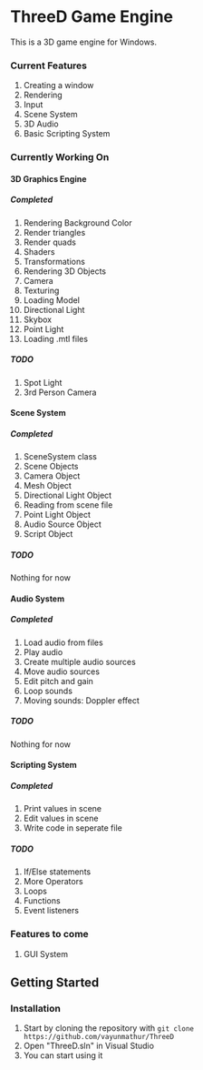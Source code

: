 # ThreeD Game Engine
This is a 3D game engine for Windows.
### Current Features
1. Creating a window
2. Rendering
3. Input 
4. Scene System
5. 3D Audio
6. Basic Scripting System

### Currently Working On
#### 3D Graphics Engine
##### Completed
1. Rendering Background Color
2. Render triangles
3. Render quads
4. Shaders
5. Transformations
6. Rendering 3D Objects
7. Camera
8. Texturing
9. Loading Model
10. Directional Light
11. Skybox
12. Point Light
13. Loading .mtl files
##### TODO
1. Spot Light
2. 3rd Person Camera
#### Scene System
##### Completed
1. SceneSystem class
2. Scene Objects
3. Camera Object
4. Mesh Object
5. Directional Light Object
6. Reading from scene file
7. Point Light Object
8. Audio Source Object
9. Script Object
##### TODO
Nothing for now
#### Audio System
##### Completed
1. Load audio from files
2. Play audio
3. Create multiple audio sources
4. Move audio sources
5. Edit pitch and gain
6. Loop sounds
7. Moving sounds: Doppler effect
##### TODO
Nothing for now

#### Scripting System
##### Completed
1. Print values in scene
2. Edit values in scene
3. Write code in seperate file
##### TODO
1. If/Else statements
2. More Operators
3. Loops
4. Functions
5. Event listeners

### Features to come
1. GUI System

## Getting Started
### Installation
1. Start by cloning the repository with `git clone https://github.com/vayunmathur/ThreeD`
2. Open "ThreeD.sln" in Visual Studio
3. You can start using it

